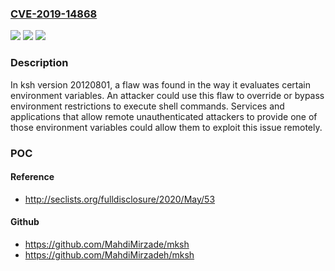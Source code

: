 ### [CVE-2019-14868](https://cve.mitre.org/cgi-bin/cvename.cgi?name=CVE-2019-14868)
![](https://img.shields.io/static/v1?label=Product&message=ksh&color=blue)
![](https://img.shields.io/static/v1?label=Version&message=%3D%2020120801%20&color=brighgreen)
![](https://img.shields.io/static/v1?label=Vulnerability&message=CWE-77&color=brighgreen)

### Description

In ksh version 20120801, a flaw was found in the way it evaluates certain environment variables. An attacker could use this flaw to override or bypass environment restrictions to execute shell commands. Services and applications that allow remote unauthenticated attackers to provide one of those environment variables could allow them to exploit this issue remotely.

### POC

#### Reference
- http://seclists.org/fulldisclosure/2020/May/53

#### Github
- https://github.com/MahdiMirzade/mksh
- https://github.com/MahdiMirzadeh/mksh

